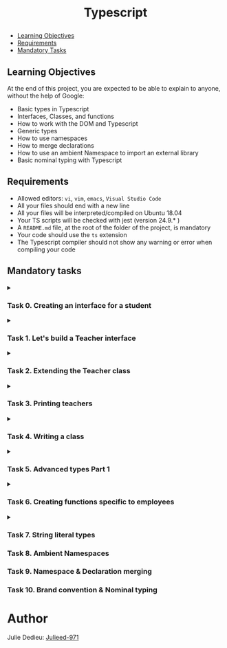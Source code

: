 # <p align="center">Typescript</p>

- [Learning Objectives](#Learning_Objectives)
- [Requirements](#requirements)
- [Mandatory Tasks](#Mandatory_Tasks)


## Learning Objectives

At the end of this project, you are expected to be able to explain to anyone, without the help of Google:


- Basic types in Typescript
- Interfaces, Classes, and functions
- How to work with the DOM and Typescript
- Generic types
- How to use namespaces
- How to merge declarations
- How to use an ambient Namespace to import an external library
- Basic nominal typing with Typescript

## Requirements

- Allowed editors: `vi`, `vim`, `emacs`, `Visual Studio Code`
- All your files should end with a new line
- All your files will be interpreted/compiled on Ubuntu 18.04
- Your TS scripts will be checked with jest (version 24.9.* )
- A `README.md` file, at the root of the folder of the project, is mandatory
- Your code should use the `ts` extension
- The Typescript compiler should not show any warning or error when compiling your code

## Mandatory tasks

<details close><summary>

### Task 0. Creating an interface for a student
</summary>


<img src="./taskScreenShots/00.png">
</details>

<details close><summary>

### Task 1. Let's build a Teacher interface
</summary>

<img src="./taskScreenShots/01.png">
</details>

<details close><summary>

### Task 2. Extending the Teacher class

</summary>

<img src="./taskScreenShots/02.png">
</details>

<details close><summary>

### Task 3. Printing teachers

</summary>

<img src="./taskScreenShots/03.png">
</details>

<details close><summary>

### Task 4. Writing a class

</summary>

<img src="./taskScreenShots/04.png">
</details>

<details close><summary>

### Task 5. Advanced types Part 1

</summary>

<img src="./taskScreenShots/05.png">
</details>

<details close><summary>

### Task 6. Creating functions specific to employees

</summary>

<img src="./taskScreenShots/06.png">
</details>

<details close><summary>

### Task 7. String literal types
### Task 8. Ambient Namespaces
### Task 9. Namespace & Declaration merging
### Task 10. Brand convention & Nominal typing

# Author

Julie Dedieu: [Julieed-971](https://github.com/Julieed-971/)